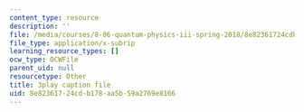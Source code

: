 ```yaml
---
content_type: resource
description: ''
file: /media/courses/8-06-quantum-physics-iii-spring-2018/8e82361724cdb178aa5b59a2769e8166_nd_sryUc1tc.srt
file_type: application/x-subrip
learning_resource_types: []
ocw_type: OCWFile
parent_uid: null
resourcetype: Other
title: 3play caption file
uid: 8e823617-24cd-b178-aa5b-59a2769e8166
---
```

